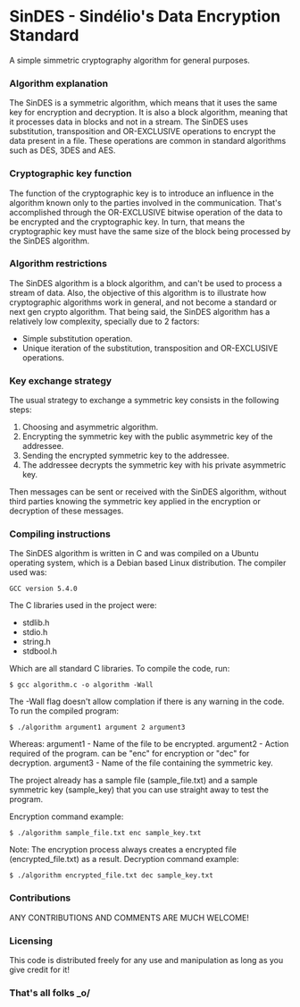 # SinDES - Sindélio's Data Encryption Standard

A simple simmetric cryptography algorithm for general purposes.

### Algorithm explanation

The SinDES is a symmetric algorithm, which means that it uses the same key for encryption and decryption. It is also a block algorithm, meaning that it processes data in blocks and not in a stream. The SinDES uses substitution, transposition and OR-EXCLUSIVE operations to encrypt the data present in a file. These operations are common in standard algorithms such as DES, 3DES and AES.

### Cryptographic key function

The function of the cryptographic key is to introduce an influence in the algorithm known only to the parties involved in the communication. That's accomplished through the OR-EXCLUSIVE bitwise operation of the data to be encrypted and the cryptographic key. In turn, that means the cryptographic key must have the same size of the block being processed by the SinDES algorithm.

### Algorithm restrictions

The SinDES algorithm is a block algorithm, and can't be used to process a stream of data. Also, the objective of this algorithm is to illustrate how cryptographic algorithms work in general, and not become a standard or next gen crypto algorithm. That being said, the SinDES algorithm has a relatively low complexity, specially due to 2 factors:

- Simple substitution operation.
- Unique iteration of the substitution, transposition and OR-EXCLUSIVE operations.

### Key exchange strategy

The usual strategy to exchange a symmetric key consists in the following steps:

1. Choosing and asymmetric algorithm.
2. Encrypting the symmetric key with the public asymmetric key of the addressee.
3. Sending the encrypted symmetric key to the addressee.
4. The addressee decrypts the symmetric key with his private asymmetric key.

Then messages can be sent or received with the SinDES algorithm, without third parties knowing the symmetric key applied in the encryption or decryption of these messages.

### Compiling instructions

The SinDES algorithm is written in C and was compiled on a Ubuntu operating system, which is a Debian based Linux distribution. The compiler used was:
```
GCC version 5.4.0
```
The C libraries used in the project were:

- stdlib.h
- stdio.h
- string.h
- stdbool.h

Which are all standard C libraries. 
To compile the code, run:
```
$ gcc algorithm.c -o algorithm -Wall
```
The -Wall flag doesn't allow complation if there is any warning in the code.
To run the compiled program:
```
$ ./algorithm argument1 argument 2 argument3
```
Whereas:
argument1 - Name of the file to be encrypted.
argument2 - Action required of the program. can be "enc" for encryption or "dec" for decryption.
argument3 - Name of the file containing the symmetric key.

The project already has a sample file (sample_file.txt) and a sample symmetric key (sample_key) that you can use straight away to test the program. 

Encryption command example:
```
$ ./algorithm sample_file.txt enc sample_key.txt
```
Note: The encryption process always creates a  encrypted file (encrypted_file.txt) as a result. 
Decryption command example:
```
$ ./algorithm encrypted_file.txt dec sample_key.txt
```
### Contributions

ANY CONTRIBUTIONS AND COMMENTS ARE MUCH WELCOME!

### Licensing
This code is distributed freely for any use and manipulation as long as you give credit for it!

### That's all folks _o/
